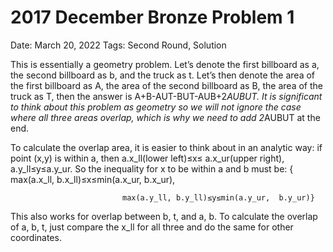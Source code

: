 # 2017 December Bronze Problem 1

Date: March 20, 2022
Tags: Second Round, Solution

This is essentially a geometry problem. Let’s denote the first billboard as a, the second billboard as b, and the truck as t. Let’s then denote the area of the first billboard as A, the area of the second billboard as B, the area of the truck as T, then the answer is A+B-AUT-BUT-AUB+2*AUBUT. It is significant to think about this problem as geometry so we will not ignore the case where all three areas overlap, which is why we need to add 2*AUBUT at the end.

To calculate the overlap area, it is easier to think about in an analytic way: if point (x,y) is within a, then a.x_ll(lower left)≤x≤ a.x_ur(upper right), a.y_ll≤y≤a.y_ur. So the inequality for x to be within a and b must be: { max(a.x_ll, b.x_ll)≤x≤min(a.x_ur, b.x_ur),

                             max(a.y_ll, b.y_ll)≤y≤min(a.y_ur,  b.y_ur)}

This also works for overlap between b, t, and a, b. To calculate the overlap of a, b, t, just compare the x_ll for all three and do the same for other coordinates.